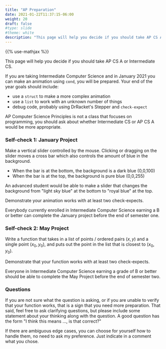 ```yaml
---
title: "AP Preparation"
date: 2021-01-22T11:37:15-06:00
weight: 20
draft: false
#type: slide
#theme: white
description: "This page will help you decide if you should take AP CS A or Intermediate CS."
---
```


{{% use-mathjax %}}

This page will help you decide if you should take AP CS A or
Intermediate CS.

If you are taking Intermediate Computer Science and in January 2021 you
can make an animation using `cond`, you will be prepared. Your end of
the year goals should include:
* use a `struct` to make a more complex animation
* use a `list` to work with an unknown number of things
* debug code, probably using DrRacket's Stepper and `check-expect`

AP Computer Science Principles is not a class that focuses on
programming, you should ask about whether Intermediate CS or AP CS A
would be more appropriate.

### Self-check 1: January Project

Make a vertical slider controlled by the mouse. Clicking or dragging
on the slider moves a cross bar which also controls the amount of blue
in the background.
* When the bar is at the bottom, the background is a dark blue (0,0,100)
* When the bar is at the top, the background is pure blue (0,0,255)

An advanced student would be able to make a slider that changes the
background from "light sky blue" at the bottom to "royal blue" at the top.

Demonstrate your animation works with at least two check-expects.

Everybody currently enrolled in Intermediate Computer Science earning
a B or better can complete the January project before the end of semester one.


### Self-check 2: May Project

Write a function that takes in a list of
points / ordered pairs $(x,y)$ and a single point $(x_0,y_0)$, and
puts out the point in the list that is closest to $(x_0,y_0)$.

Demonstrate that your function works with at least two check-expects.

Everyone in Intermediate Computer Science earning a grade of B or
better should be able to complete the May Project before the end of
semester two.

### Questions

If you are not sure what the question is asking, or if you are unable
to verify that your function works, that is a sign that you need more
preparation. That said, feel free to ask clarifying questions, but
please include some statement about your thinking along with the
question. A good question has the form "I think this means ..., is
that correct?" 

If there are ambiguous edge cases, you can choose for yourself how to
handle them, no need to ask my preference. Just indicate in a comment
what you chose.





